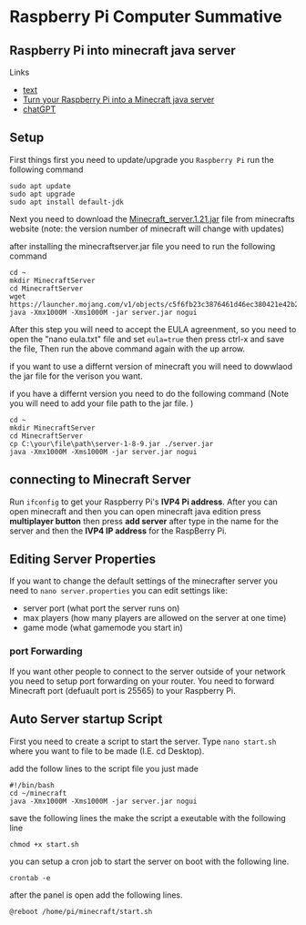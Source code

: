 
# Raspberry Pi Computer Summative

## Raspberry Pi into minecraft java server

Links  
- [text](https://www.hanselman.com/blog/how-to-use-a-raspberry-pi-4-as-a-minecraft-java-server)
- [Turn your Raspberry Pi into a Minecraft java server](https://www.youtube.com/watch?v=u2DnafpNQW8)
- [chatGPT](https://chatgpt.com/share/0ec36c9d-0db2-4c6b-9972-68e99b3723a7)

## Setup

First things first you need to update/upgrade you `Raspberry Pi`
run the following command

```
sudo apt update
sudo apt upgrade
sudo apt install default-jdk
```

Next you need to download the [Minecraft_server.1.21.jar](https://www.minecraft.net/en-us/download/server) file from minecrafts website (note: the version number of minecraft will change with updates) 

after installing the minecraftserver.jar file you need to run the following command



```
cd ~
mkdir MinecraftServer
cd MinecraftServer
wget https://launcher.mojang.com/v1/objects/c5f6fb23c3876461d46ec380421e42b289789530/server.jar
java -Xmx1000M -Xms1000M -jar server.jar nogui
```

After this step you will need to accept the EULA agreenment, so you need to open the "nano eula.txt" file and set `eula=true` then press ctrl-x and save the file, Then run the above command again with the up arrow.  

if you want to use a differnt version of minecraft you will need to dowwlaod the jar file for the verison you want.

if you have a differnt version you need to do the following command (Note you will need to add your file path to the jar file.
)
```
cd ~
mkdir MinecraftServer
cd MinecraftServer
cp C:\your\file\path\server-1-8-9.jar ./server.jar
java -Xmx1000M -Xms1000M -jar server.jar nogui
```

## connecting to Minecraft Server 

Run `ifconfig` to get your Raspberry Pi's **IVP4 Pi address**. After you can open minecraft and then you can open minecraft java edition press **multiplayer button** then press **add server** after type in the name for the server and then the **IVP4 IP address** for the RaspBerry Pi.

## Editing Server Properties

If you want to change the default settings of the minecrafter server you need to `nano server.properties` you can edit settings like: 

- server port (what port the server runs on)
- max players (how many players are allowed on the server at one time)
- game mode (what gamemode you start in)

### port Forwarding 
If you want other people to connect to the server outside of your network you need to setup port forwarding on your router. You need to forward Minecraft port (defuault port is 25565) to your Raspberry Pi.

## Auto Server startup Script 

First you need to create a script to start the server. Type `nano start.sh` where you want to file to be made (I.E. cd Desktop).

add the follow lines to the script file you just made 
```
#!/bin/bash
cd ~/minecraft
java -Xmx1000M -Xms1000M -jar server.jar nogui
```

save the following lines the make the script a exeutable with the following line

```
chmod +x start.sh
```

you can setup a cron job to start the server on boot with the following line.
```
crontab -e
```

after the panel is open add the following lines. 
```
@reboot /home/pi/minecraft/start.sh
```
